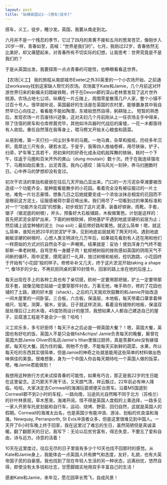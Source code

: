 ```yaml
---
layout: post
title: "纵横英国记2--[搭车|徒步]"
---
```



搭车，义工，徒步，睡沙发。英国，我要从南走到北。

六月并不是一个残忍的季节，它过了四月的青黄不接和五月的葱茏苍茫，像刚步入20岁一样，青春如至，高喊：“世界是我们的”。七月，我刚过22岁，青春依然无比美好，却又痛楚起来，对青春所有不切实际的幻想，让我思考：世界究竟是不是我们的？

于是从英国出发，我要探索一点点青春的可能性，也睁眼看看这世界。

【农场|义工】
我的旅程从南部城市Exeter之外30英里的一个小农场开始，之前通过workaway找到这家缺人帮忙的农场。农场属于Kate和Jamie，几个月前这对环游世界归来的新婚夫妇踏破铁鞋，终于在Devon郡的深山老林里发现了这片世外桃源。农场占地七公顷，纵横在一片丘陵上，周围零星散落几户人家，整个小镇不过百十号人。很早就听说，英国最好的生活是在英国的农村里，能够置身其中我自然早已心向往之，看看能不能如陶潜，东坡般悠然自得，躬耕陇上。
短暂的熟悉后，发现农场一片百废待兴迹象，这对夫妇几个月前刚从上一任农场主手中得来，除了住宿的房车和仓库修葺完毕，其他如冷兵器时代战后的废墟，一花一木都亟待有人收拾。重任自然落在我等身上，喂马劈叉开始关心粮食和蔬菜。

从易到难，第一天打扫一间尘封多年的马厩。一地马粪，杂草和报纸，历经多年沉积，竟厚达三尺有余，硬若水泥。于是乎，我等四人挽袖卷裤，用尽铁锹，铲子，扫帚，铲车等工具若干，把初来时的好奇化成永动机般挥舞的铁锹，耗时一个下午，往返于马圈和百米开外的粪山（dung moutain）数十次。终于在我连续强攻下，马厩如劫后重生，出泥青莲。我内心感叹：骑马风光一刻钟，养马扫圈数时日。心中养马的梦想却没有变过。

初次干农活的笨拙和疲弱在往后几天开始凸显出来。门口的一方污泥杂草滩要被改造成一个功能齐全，能种能看能散步的小花园。看着完全没有被征服过的一片土地，难免一片壮志豪情，想象几日之后她就要变成一个浓妆淡抹总相宜的花园而不是眼前这方泥土，征服感被荷尔蒙召唤出来。我们用尽了一切看到过的审美标准和对一个“功能齐全花园”的想象，初步规划了这片泥潭，装备好铁锹，雨靴，手套，锯子（锯泥底的树根），斧头，预备好大石板铺路，木板做篱笆。计划是这样的：首先把淤泥全部铲出来，下面的树根砍掉，把地基铲平遇到地底坚硬的岩层为止；然后铺上适宜种植的泥土（top soil)；最后修好路和篱笆。就这么简单！嗯，就这么简单，谁知光把20平的淤泥铲干净，见到地底岩层就用了两天时间。遇到地底蜿蜒坚硬的树根时，心想人类文明进化几万年后，如果祖先看到有人还在用和他们一样原始的方式对抗自然会不会一声嘲笑。结果就是：妥协！使劲浑身力气终不能斩断一串老树根，自骂空有一身腱子肉！蚍蜉撼树般的挫败感如英国的阴雨天气不间断的循环。雨中泥里，摸爬滚打一礼拜，放过树根和蚯蚓，挖坑跑路，小花园终于开始有“小花园”般的样子。修修补补又几天，终于这片淤泥开始taking a shape ^^, 像18岁的少女，不再抗拒同桌的第10封情书，回家的路上坐在他的后座上。

每天出现在手上的各种工具也有了亲切感，砍树一定要用那把锯，铲土一定要带那双手套，就像见暗恋姑娘一定要穿那件衬衣。万事无他，唯手熟尔，修的了花园也铺的了土路，建的好木屋（shack）。之后的几天我欢欣鼓舞的和Jamie开始改造一间木屋里的一间卧室。三合板，六合板，保温层，木地板，每天带着口罩拿着伸缩尺、铅笔，测算，锯木，安装。日子就这样流淌，看着没有缝隙的地板，保温双层处理后订上的木墙，45度防雨设计的屋顶，我想如果人人都自己建造自己的屋子，豆腐渣工程是不是会少一些？哈哈！

义工欢乐多，多亏好厨师！每天汗水之后必是一顿英国大餐？！嗯，英国大餐，英国也有好吃的饭，英国人不是只会做fish&chips! Jamie负责每天的晚餐，厮曾在英国大厨Jamie Oliver的名店Jamie's Itlian里做过厨师，真是羡慕Kate没有嫁错郎，每天吃大餐。因为住的偏，购物不方便，不能每天买新鲜的蔬菜，水果，所以每天吃的东西其实很简单，但是Jamie的神奇之处就是能用这些简单的材料做出色味俱佳的美食。很难想象，身为一个中国人你会每天期待吃一个英国人做的饭菜，嗯，唯Jamie君能做到！

我想用这种旅行方式来试探青春的可能性，如果有巧合，那正是我22岁的生日能在这里留念。正巧那天不用干活，又天朗气清，祥云飘过，22年前必有神人降临，哈哈。大家决定去Cornwall的海滩玩耍顺便买台房车。沿着M5国道到Cornwall郡不到2小时的车程，一路向南，沿途风光自然略不同于北方（苏格兰）的针叶林景观，草木葱茏，海滩开阔，怪不得是英国人度假的上乘选择，一路多见一家人开房车托皮划艇和自行车，运动、烧烤、野营、回归自然，这就是英国人的假期。Cornwall的海滩太出名，也是英国少有能冲浪、游泳、划船的优良温和海滩。Newquay, Perranporth, St Evis冲浪者众多，但是这里很难见到中国人。一天开了6小时车晚上终于回家，我在这里过了难忘的生日，虽然简陋但是真诚温暖。翻了翻那天的日记，我写下：无论以后贫穷富有，得志失意，不要忘了爱和自由，诗与远方。诗意的活着！

10天在这里度过，往后无尽的日子里我有多少个10天也找不回那时的感觉。从Kate和Jamie身上，我能体会一点英国人共有脾气和态度，友好，礼貌，也有大英帝国子民的自豪感。我也找到了现在年轻人生活的另一种状态，远离纷扰，悠然自得，即使没有太多钱和壮志，甘愿脚踏实地用双手丰富自己的生活！

感谢Kate和Jamie，来年见，愿花园草长莺飞，自成风景！

